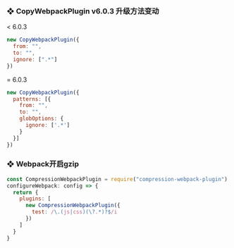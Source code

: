 ### ❖ CopyWebpackPlugin v6.0.3 升级方法变动 

< 6.0.3

```js
new CopyWebpackPlugin({
  from: "",
  to: "",
  ignore: [".*"]
})
```

= 6.0.3

```js
new CopyWebpackPlugin({
  patterns: [{
    from: "",
    to: "",
    globOptions: {
      ignore: ['.*']
    }
  }]
})
```

### ❖ Webpack开启gzip

```js
const CompressionWebpackPlugin = require("compression-webpack-plugin")
configureWebpack: config => {
  return {
    plugins: [
      new CompressionWebpackPlugin({
        test: /\.(js|css)(\?.*)?$/i
      })
    ]
  }
}
```